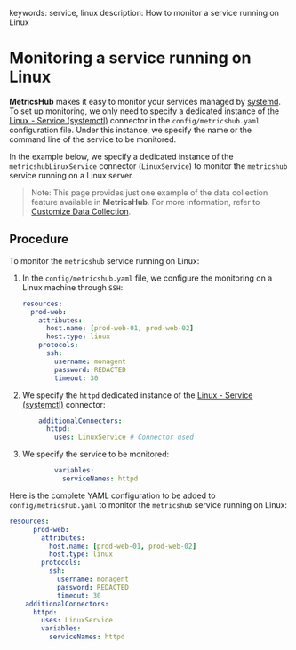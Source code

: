 keywords: service, linux
description: How to monitor a service running on Linux

# Monitoring a service running on Linux

**MetricsHub** makes it easy to monitor your services managed by [systemd](https://systemd.io/). To set up monitoring, we only need to specify a dedicated instance of the [Linux - Service (systemctl)](../connectors/linuxservice.html) connector in the `config/metricshub.yaml` configuration file. Under this instance, we specify the name or the command line of the service to be monitored.

In the example below, we specify a dedicated instance of the  `metricshubLinuxService` connector (`LinuxService`) to monitor the `metricshub` service running on a Linux server.

  > Note: This page provides just one example of the data collection feature available in **MetricsHub**. For more information, refer to [Customize Data Collection](../configuration/configure-monitoring.md#customize-data-collection).

## Procedure

To monitor the `metricshub` service running on Linux: 

1. In the `config/metricshub.yaml` file, we configure the monitoring on a Linux machine through `SSH`: 

    ```yaml
    resources:
      prod-web:
        attributes:
          host.name: [prod-web-01, prod-web-02]
          host.type: linux
        protocols:
          ssh:
            username: monagent
            password: REDACTED
            timeout: 30
    ```
2. We specify the `httpd` dedicated instance of the [Linux - Service (systemctl)](../connectors/linuxservice.html) connector:

    ```yaml
        additionalConnectors:
          httpd: 
            uses: LinuxService # Connector used
    ```

3. We specify the service to be monitored:

    ```yaml
            variables:
              serviceNames: httpd
    ```

Here is the complete YAML configuration to be added to `config/metricshub.yaml` to monitor the `metricshub` service running on Linux:

```yaml
resources:
      prod-web:
        attributes:
          host.name: [prod-web-01, prod-web-02]
          host.type: linux
        protocols:
          ssh:
            username: monagent
            password: REDACTED
            timeout: 30
    additionalConnectors:
      httpd:
        uses: LinuxService
        variables:
          serviceNames: httpd
```